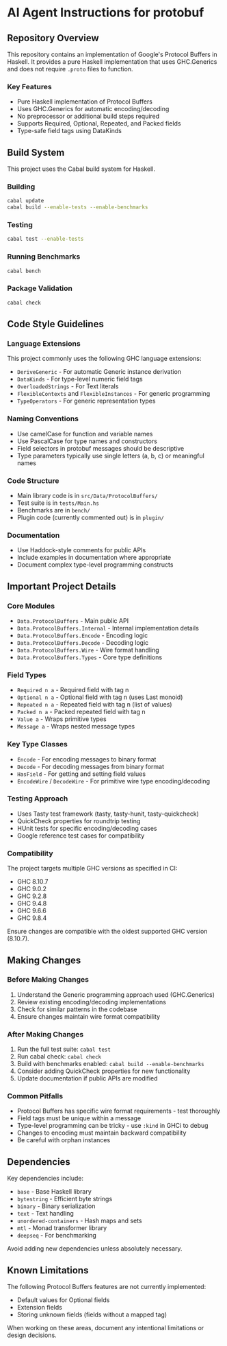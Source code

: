 # AI Agent Instructions for protobuf

## Repository Overview

This repository contains an implementation of Google's Protocol Buffers in Haskell. It provides a pure Haskell implementation that uses GHC.Generics and does not require `.proto` files to function.

### Key Features
- Pure Haskell implementation of Protocol Buffers
- Uses GHC.Generics for automatic encoding/decoding
- No preprocessor or additional build steps required
- Supports Required, Optional, Repeated, and Packed fields
- Type-safe field tags using DataKinds

## Build System

This project uses the Cabal build system for Haskell.

### Building
```bash
cabal update
cabal build --enable-tests --enable-benchmarks
```

### Testing
```bash
cabal test --enable-tests
```

### Running Benchmarks
```bash
cabal bench
```

### Package Validation
```bash
cabal check
```

## Code Style Guidelines

### Language Extensions
This project commonly uses the following GHC language extensions:
- `DeriveGeneric` - For automatic Generic instance derivation
- `DataKinds` - For type-level numeric field tags
- `OverloadedStrings` - For Text literals
- `FlexibleContexts` and `FlexibleInstances` - For generic programming
- `TypeOperators` - For generic representation types

### Naming Conventions
- Use camelCase for function and variable names
- Use PascalCase for type names and constructors
- Field selectors in protobuf messages should be descriptive
- Type parameters typically use single letters (a, b, c) or meaningful names

### Code Structure
- Main library code is in `src/Data/ProtocolBuffers/`
- Test suite is in `tests/Main.hs`
- Benchmarks are in `bench/`
- Plugin code (currently commented out) is in `plugin/`

### Documentation
- Use Haddock-style comments for public APIs
- Include examples in documentation where appropriate
- Document complex type-level programming constructs

## Important Project Details

### Core Modules
- `Data.ProtocolBuffers` - Main public API
- `Data.ProtocolBuffers.Internal` - Internal implementation details
- `Data.ProtocolBuffers.Encode` - Encoding logic
- `Data.ProtocolBuffers.Decode` - Decoding logic
- `Data.ProtocolBuffers.Wire` - Wire format handling
- `Data.ProtocolBuffers.Types` - Core type definitions

### Field Types
- `Required n a` - Required field with tag n
- `Optional n a` - Optional field with tag n (uses Last monoid)
- `Repeated n a` - Repeated field with tag n (list of values)
- `Packed n a` - Packed repeated field with tag n
- `Value a` - Wraps primitive types
- `Message a` - Wraps nested message types

### Key Type Classes
- `Encode` - For encoding messages to binary format
- `Decode` - For decoding messages from binary format
- `HasField` - For getting and setting field values
- `EncodeWire` / `DecodeWire` - For primitive wire type encoding/decoding

### Testing Approach
- Uses Tasty test framework (tasty, tasty-hunit, tasty-quickcheck)
- QuickCheck properties for roundtrip testing
- HUnit tests for specific encoding/decoding cases
- Google reference test cases for compatibility

### Compatibility
The project targets multiple GHC versions as specified in CI:
- GHC 8.10.7
- GHC 9.0.2
- GHC 9.2.8
- GHC 9.4.8
- GHC 9.6.6
- GHC 9.8.4

Ensure changes are compatible with the oldest supported GHC version (8.10.7).

## Making Changes

### Before Making Changes
1. Understand the Generic programming approach used (GHC.Generics)
2. Review existing encoding/decoding implementations
3. Check for similar patterns in the codebase
4. Ensure changes maintain wire format compatibility

### After Making Changes
1. Run the full test suite: `cabal test`
2. Run cabal check: `cabal check`
3. Build with benchmarks enabled: `cabal build --enable-benchmarks`
4. Consider adding QuickCheck properties for new functionality
5. Update documentation if public APIs are modified

### Common Pitfalls
- Protocol Buffers has specific wire format requirements - test thoroughly
- Field tags must be unique within a message
- Type-level programming can be tricky - use `:kind` in GHCi to debug
- Changes to encoding must maintain backward compatibility
- Be careful with orphan instances

## Dependencies

Key dependencies include:
- `base` - Base Haskell library
- `bytestring` - Efficient byte strings
- `binary` - Binary serialization
- `text` - Text handling
- `unordered-containers` - Hash maps and sets
- `mtl` - Monad transformer library
- `deepseq` - For benchmarking

Avoid adding new dependencies unless absolutely necessary.

## Known Limitations

The following Protocol Buffers features are not currently implemented:
- Default values for Optional fields
- Extension fields
- Storing unknown fields (fields without a mapped tag)

When working on these areas, document any intentional limitations or design decisions.
